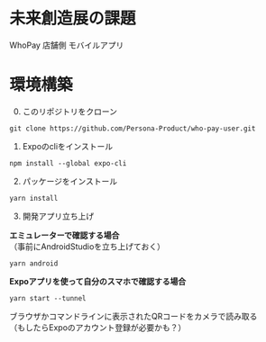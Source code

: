 # 未来創造展の課題
WhoPay 店舗側 モバイルアプリ

# 環境構築

0. このリポジトリをクローン
```
git clone https://github.com/Persona-Product/who-pay-user.git
```

1. Expoのcliをインストール
```
npm install --global expo-cli
```

2. パッケージをインストール
```
yarn install
```

3. 開発アプリ立ち上げ  

**エミュレーターで確認する場合**  
（事前にAndroidStudioを立ち上げておく）
```
yarn android
```

**Expoアプリを使って自分のスマホで確認する場合**
```
yarn start --tunnel
```
ブラウザかコマンドラインに表示されたQRコードをカメラで読み取る  
（もしたらExpoのアカウント登録が必要かも？）
